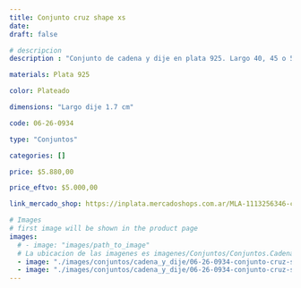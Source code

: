```yaml
---
title: Conjunto cruz shape xs
date: 
draft: false

# descripcion
description : "Conjunto de cadena y dije en plata 925. Largo 40, 45 o 50 cm a elección. Dije pequeño."

materials: Plata 925

color: Plateado

dimensions: "Largo dije 1.7 cm"

code: 06-26-0934

type: "Conjuntos"

categories: []

price: $5.880,00

price_eftvo: $5.000,00

link_mercado_shop: https://inplata.mercadoshops.com.ar/MLA-1113256346-conjunto-cadena-y-dije-de-plata-cruz-shape-xs-_JM

# Images
# first image will be shown in the product page
images:
  # - image: "images/path_to_image"
  # La ubicacion de las imagenes es imagenes/Conjuntos/Conjuntos.Cadena y Dije/06-26-0934-conjunto-cruz-shape-xs
  - image: "./images/conjuntos/cadena_y_dije/06-26-0934-conjunto-cruz-shape-xs_a.jpg"
  - image: "./images/conjuntos/cadena_y_dije/06-26-0934-conjunto-cruz-shape-xs_b.jpg"
---
```

